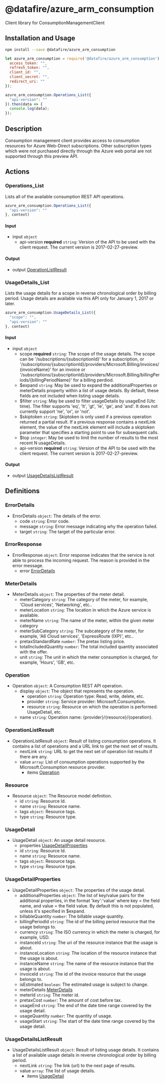 # @datafire/azure_arm_consumption

Client library for ConsumptionManagementClient

## Installation and Usage
```bash
npm install --save @datafire/azure_arm_consumption
```
```js
let azure_arm_consumption = require('@datafire/azure_arm_consumption').create({
  access_token: "",
  refresh_token: "",
  client_id: "",
  client_secret: "",
  redirect_uri: ""
});

azure_arm_consumption.Operations_List({
  "api-version": ""
}).then(data => {
  console.log(data);
});
```

## Description

Consumption management client provides access to consumption resources for Azure Web-Direct subscriptions. Other subscription types which were not purchased directly through the Azure web portal are not supported through this preview API.

## Actions

### Operations_List
Lists all of the available consumption REST API operations.


```js
azure_arm_consumption.Operations_List({
  "api-version": ""
}, context)
```

#### Input
* input `object`
  * api-version **required** `string`: Version of the API to be used with the client request. The current version is 2017-02-27-preview.

#### Output
* output [OperationListResult](#operationlistresult)

### UsageDetails_List
Lists the usage details for a scope in reverse chronological order by billing period. Usage details are available via this API only for January 1, 2017 or later.


```js
azure_arm_consumption.UsageDetails_List({
  "scope": "",
  "api-version": ""
}, context)
```

#### Input
* input `object`
  * scope **required** `string`: The scope of the usage details. The scope can be '/subscriptions/{subscriptionId}' for a subscription, or '/subscriptions/{subscriptionId}/providers/Microsoft.Billing/invoices/{invoiceName}' for an invoice or '/subscriptions/{subscriptionId}/providers/Microsoft.Billing/billingPeriods/{billingPeriodName}' for a billing perdiod.
  * $expand `string`: May be used to expand the additionalProperties or meterDetails property within a list of usage details. By default, these fields are not included when listing usage details.
  * $filter `string`: May be used to filter usageDetails by usageEnd (Utc time). The filter supports 'eq', 'lt', 'gt', 'le', 'ge', and 'and'. It does not currently support 'ne', 'or', or 'not'.
  * $skiptoken `string`: Skiptoken is only used if a previous operation returned a partial result. If a previous response contains a nextLink element, the value of the nextLink element will include a skiptoken parameter that specifies a starting point to use for subsequent calls.
  * $top `integer`: May be used to limit the number of results to the most recent N usageDetails.
  * api-version **required** `string`: Version of the API to be used with the client request. The current version is 2017-02-27-preview.

#### Output
* output [UsageDetailsListResult](#usagedetailslistresult)



## Definitions

### ErrorDetails
* ErrorDetails `object`: The details of the error.
  * code `string`: Error code.
  * message `string`: Error message indicating why the operation failed.
  * target `string`: The target of the particular error.

### ErrorResponse
* ErrorResponse `object`: Error response indicates that the service is not able to process the incoming request. The reason is provided in the error message.
  * error [ErrorDetails](#errordetails)

### MeterDetails
* MeterDetails `object`: The properties of the meter detail.
  * meterCategory `string`: The category of the meter, for example, 'Cloud services', 'Networking', etc..
  * meterLocation `string`: The location in which the Azure service is available.
  * meterName `string`: The name of the meter, within the given meter category
  * meterSubCategory `string`: The subcategory of the meter, for example, 'A6 Cloud services', 'ExpressRoute (IXP)', etc..
  * pretaxStandardRate `number`: The pretax listing price.
  * totalIncludedQuantity `number`: The total included quantity associated with the offer.
  * unit `string`: The unit in which the meter consumption is charged, for example, 'Hours', 'GB', etc.

### Operation
* Operation `object`: A Consumption REST API operation.
  * display `object`: The object that represents the operation.
    * operation `string`: Operation type: Read, write, delete, etc.
    * provider `string`: Service provider: Microsoft.Consumption.
    * resource `string`: Resource on which the operation is performed: UsageDetail, etc.
  * name `string`: Operation name: {provider}/{resource}/{operation}.

### OperationListResult
* OperationListResult `object`: Result of listing consumption operations. It contains a list of operations and a URL link to get the next set of results.
  * nextLink `string`: URL to get the next set of operation list results if there are any.
  * value `array`: List of consumption operations supported by the Microsoft.Consumption resource provider.
    * items [Operation](#operation)

### Resource
* Resource `object`: The Resource model definition.
  * id `string`: Resource Id.
  * name `string`: Resource name.
  * tags `object`: Resource tags.
  * type `string`: Resource type.

### UsageDetail
* UsageDetail `object`: An usage detail resource.
  * properties [UsageDetailProperties](#usagedetailproperties)
  * id `string`: Resource Id.
  * name `string`: Resource name.
  * tags `object`: Resource tags.
  * type `string`: Resource type.

### UsageDetailProperties
* UsageDetailProperties `object`: The properties of the usage detail.
  * additionalProperties `object`: The list of key/value pairs for the additional properties, in the format 'key':'value' where key = the field name, and value = the field value. By default this is not populated, unless it's specified in $expand.
  * billableQuantity `number`: The billable usage quantity.
  * billingPeriodId `string`: The id of the billing period resource that the usage belongs to.
  * currency `string`: The ISO currency in which the meter is charged, for example, USD.
  * instanceId `string`: The uri of the resource instance that the usage is about.
  * instanceLocation `string`: The location of the resource instance that the usage is about.
  * instanceName `string`: The name of the resource instance that the usage is about.
  * invoiceId `string`: The id of the invoice resource that the usage belongs to.
  * isEstimated `boolean`: The estimated usage is subject to change.
  * meterDetails [MeterDetails](#meterdetails)
  * meterId `string`: The meter id.
  * pretaxCost `number`: The amount of cost before tax.
  * usageEnd `string`: The end of the date time range covered by the usage detail.
  * usageQuantity `number`: The quantity of usage.
  * usageStart `string`: The start of the date time range covered by the usage detail.

### UsageDetailsListResult
* UsageDetailsListResult `object`: Result of listing usage details. It contains a list of available usage details in reverse chronological order by billing period.
  * nextLink `string`: The link (url) to the next page of results.
  * value `array`: The list of usage details.
    * items [UsageDetail](#usagedetail)


